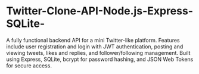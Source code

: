 # Twitter-Clone-API-Node.js-Express-SQLite-
A fully functional backend API for a mini Twitter-like platform. Features include user registration and login with JWT authentication, posting and viewing tweets, likes and replies, and follower/following management. Built using Express, SQLite, bcrypt for password hashing, and JSON Web Tokens for secure access.
